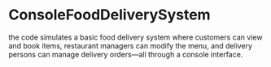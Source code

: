 # ConsoleFoodDeliverySystem
 the code simulates a basic food delivery system where customers can view and book items, restaurant managers can modify the menu, and delivery persons can manage delivery orders—all through a console interface.
